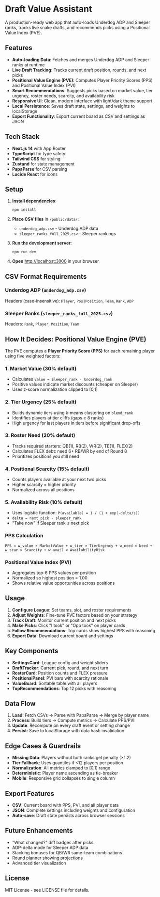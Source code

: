 # Draft Value Assistant

A production-ready web app that auto-loads Underdog ADP and Sleeper ranks, tracks live snake drafts, and recommends picks using a Positional Value Index (PVE).

## Features

- **Auto-loading Data**: Fetches and merges Underdog ADP and Sleeper ranks at runtime
- **Live Draft Tracking**: Tracks current draft position, rounds, and next picks
- **Positional Value Engine (PVE)**: Computes Player Priority Scores (PPS) and Positional Value Index (PVI)
- **Smart Recommendations**: Suggests picks based on market value, tier urgency, roster needs, scarcity, and availability risk
- **Responsive UI**: Clean, modern interface with light/dark theme support
- **Local Persistence**: Saves draft state, settings, and weights to localStorage
- **Export Functionality**: Export current board as CSV and settings as JSON

## Tech Stack

- **Next.js 14** with App Router
- **TypeScript** for type safety
- **Tailwind CSS** for styling
- **Zustand** for state management
- **PapaParse** for CSV parsing
- **Lucide React** for icons

## Setup

1. **Install dependencies**:
   ```bash
   npm install
   ```

2. **Place CSV files** in `/public/data/`:
   - `underdog_adp.csv` - Underdog ADP data
   - `sleeper_ranks_full_2025.csv` - Sleeper rankings

3. **Run the development server**:
   ```bash
   npm run dev
   ```

4. **Open** [http://localhost:3000](http://localhost:3000) in your browser

## CSV Format Requirements

### Underdog ADP (`underdog_adp.csv`)
Headers (case-insensitive): `Player`, `Pos|Position`, `Team`, `Rank`, `ADP`

### Sleeper Ranks (`sleeper_ranks_full_2025.csv`)
Headers: `Rank`, `Player`, `Position`, `Team`

## How It Decides: Positional Value Engine (PVE)

The PVE computes a **Player Priority Score (PPS)** for each remaining player using five weighted factors:

### 1. Market Value (30% default)
- Calculates `value = Sleeper_rank - Underdog_rank`
- Positive values indicate market discounts (cheaper on Sleeper)
- Uses z-score normalization clipped to [0,1]

### 2. Tier Urgency (25% default)
- Builds dynamic tiers using k-means clustering on `blend_rank`
- Identifies players at tier cliffs (gaps ≥ 8 ranks)
- High urgency for last players in tiers before significant drop-offs

### 3. Roster Need (20% default)
- Tracks required starters: QB(1), RB(2), WR(2), TE(1), FLEX(2)
- Calculates FLEX debt: need 6+ RB/WR by end of Round 8
- Prioritizes positions you still need

### 4. Positional Scarcity (15% default)
- Counts players available at your next two picks
- Higher scarcity = higher priority
- Normalized across all positions

### 5. Availability Risk (10% default)
- Uses logistic function: `P(available) = 1 / (1 + exp(-delta/s))`
- `delta = next_pick - sleeper_rank`
- "Take now" if Sleeper rank ≤ next pick

### PPS Calculation
```
PPS = w_value × MarketValue + w_tier × TierUrgency + w_need × Need + w_scar × Scarcity + w_avail × AvailabilityRisk
```

### Positional Value Index (PVI)
- Aggregates top-6 PPS values per position
- Normalized so highest position = 1.00
- Shows relative value opportunities across positions

## Usage

1. **Configure League**: Set teams, slot, and roster requirements
2. **Adjust Weights**: Fine-tune PVE factors based on your strategy
3. **Track Draft**: Monitor current position and next picks
4. **Make Picks**: Click "I took" or "Opp took" on player cards
5. **Follow Recommendations**: Top cards show highest PPS with reasoning
6. **Export Data**: Download current board and settings

## Key Components

- **SettingsCard**: League config and weight sliders
- **DraftTracker**: Current pick, round, and next turn
- **RosterCard**: Position counts and FLEX pressure
- **PositionalPanel**: PVI bars with scarcity rationale
- **ValueBoard**: Sortable table with all players
- **TopRecommendations**: Top 12 picks with reasoning

## Data Flow

1. **Load**: Fetch CSVs → Parse with PapaParse → Merge by player name
2. **Process**: Build tiers → Compute metrics → Calculate PPS/PVI
3. **Update**: Recompute on every draft event or setting change
4. **Persist**: Save to localStorage with data hash invalidation

## Edge Cases & Guardrails

- **Missing Data**: Players without both ranks get penalty (×1.2)
- **Tier Fallback**: Uses quantiles if <12 players per position
- **Normalization**: All metrics clamped to [0,1] range
- **Deterministic**: Player name ascending as tie-breaker
- **Mobile**: Responsive grid collapses to single column

## Export Features

- **CSV**: Current board with PPS, PVI, and all player data
- **JSON**: Complete settings including weights and configuration
- **Auto-save**: Draft state persists across browser sessions

## Future Enhancements

- "What changed?" diff badges after picks
- ADP-delta mode for Sleeper ADP data
- Stacking bonuses for QB/WR same-team combinations
- Round planner showing projections
- Advanced tier visualization

## License

MIT License - see LICENSE file for details. 